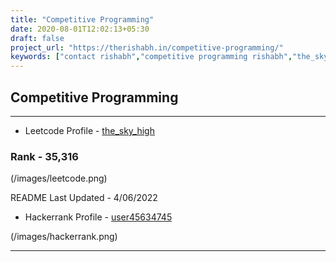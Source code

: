 ```yaml
---
title: "Competitive Programming"
date: 2020-08-01T12:02:13+05:30
draft: false
project_url: "https://therishabh.in/competitive-programming/"
keywords: ["contact rishabh","competitive programming rishabh","the_sky_high", "leetcode", "leetcode rishabh", "leetcode the_sky_high"]
---
```


## Competitive Programming
___________________________________________

* Leetcode Profile - [the_sky_high](https://leetcode.com/the_sky_high/)

### Rank - 35,316

(/images/leetcode.png)



README Last Updated - 4/06/2022

* Hackerrank Profile - [user45634745](https://www.hackerrank.com/user45634745)

(/images/hackerrank.png)


___________________________________________
